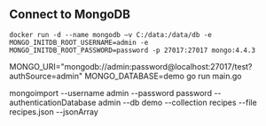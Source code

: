 ## Connect to MongoDB
```
docker run -d --name mongodb –v C:/data:/data/db -e MONGO_INITDB_ROOT_USERNAME=admin -e MONGO_INITDB_ROOT_PASSWORD=password -p 27017:27017 mongo:4.4.3
```

MONGO_URI="mongodb://admin:password@localhost:27017/test?authSource=admin" MONGO_DATABASE=demo go run main.go

mongoimport --username admin --password password --authenticationDatabase admin --db demo --collection recipes --file recipes.json --jsonArray
